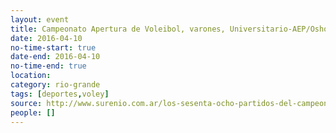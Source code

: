 ```yaml
---
layout: event 
title: Campeonato Apertura de Voleibol, varones, Universitario-AEP/Oshovia
date: 2016-04-10
no-time-start: true
date-end: 2016-04-10
no-time-end: true
location: 
category: rio-grande
tags: [deportes,voley]
source: http://www.surenio.com.ar/los-sesenta-ocho-partidos-del-campeonato-apertura-2016/
people: []
---
```

